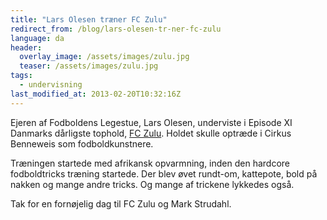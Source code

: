 ```yaml
---
title: "Lars Olesen træner FC Zulu"
redirect_from: /blog/lars-olesen-tr-ner-fc-zulu
language: da
header:
  overlay_image: /assets/images/zulu.jpg
  teaser: /assets/images/zulu.jpg
tags:
  - undervisning
last_modified_at: 2013-02-20T10:32:16Z
---
```


Ejeren af Fodboldens Legestue, Lars Olesen, underviste i Episode XI Danmarks dårligste tophold, [FC Zulu](http://fcz.dk/). Holdet skulle optræde i Cirkus Benneweis som fodboldkunstnere.

Træningen startede med afrikansk opvarmning, inden den hardcore fodboldtricks træning startede. Der blev øvet rundt-om, kattepote, bold på nakken og mange andre tricks. Og mange af trickene lykkedes også.

Tak for en fornøjelig dag til FC Zulu og Mark Strudahl.
